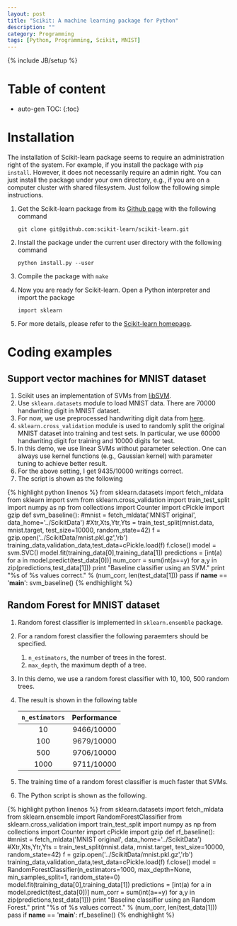 ```yaml
---
layout: post
title: "Scikit: A machine learning package for Python"
description: ""
category: Programming
tags: [Python, Programming, Scikit, MNIST]
---
```

{% include JB/setup %}


# Table of content
* auto-gen TOC:
{:toc}

# Installation

The installation of Scikit-learn package seems to require an administration right of the system. For example, if you install the package with `pip install`. However, it does not necessarily require an admin right. You can just install the package under your own directory, e.g., if you are on a computer cluster with shared filesystem. Just follow the following simple instructions.

1. Get the Scikit-learn package from its [Github page](https://github.com/scikit-learn/scikit-learn) with the following command

   `git clone git@github.com:scikit-learn/scikit-learn.git`

1. Install the package under the current user directory with the following command

   `python install.py --user`

1. Compile the package with `make`

1. Now you are ready for Scikit-learn. Open a Python interpreter and import the package 

   `import sklearn`

1. For more details, please refer to the [Scikit-learn homepage](http://scikit-learn.org/stable/).

# Coding examples

## Support vector machines for MNIST dataset

1. Scikit uses an implementation of SVMs from [libSVM](https://www.csie.ntu.edu.tw/~cjlin/libsvm/).
1. Use `sklearn.datasets` module to load MNIST data. There are 70000 handwriting digit in MNIST dataset.
1. For now, we use preprocessed handwriting digit data from [here](https://github.com/mnielsen/neural-networks-and-deep-learning/blob/master/data/mnist.pkl.gz).
1. `sklearn.cross_validation` module is used to randomly split the original MNIST dataset into training and test sets. In particular, we use 60000 handwriting digit for training and 10000 digits for test.
1. In this demo, we use linear SVMs without parameter selection. One can always use kernel functions (e.g., Gaussian kernel) with parameter tuning to achieve better result.
1. For the above setting, I get 9435/10000 writings correct.
1. The script is shown as the following

{% highlight python linenos %}
from sklearn.datasets import fetch_mldata
from sklearn import svm
from sklearn.cross_validation import train_test_split
import numpy as np
from collections import Counter
import cPickle
import gzip
def svm_baseline():
  #mnist = fetch_mldata('MNIST original', data_home='../ScikitData')
  #Xtr,Xts,Ytr,Yts = train_test_split(mnist.data, mnist.target, test_size=10000, random_state=42)
  f = gzip.open('../ScikitData/mnist.pkl.gz','rb')
  training_data,validation_data,test_data=cPickle.load(f)
  f.close()
  model = svm.SVC()
  model.fit(training_data[0],training_data[1])
  predictions = [int(a) for a in model.predict(test_data[0])]
  num_corr = sum(int(a==y) for a,y in zip(predictions,test_data[1]))
  print "Baseline classifier using an SVM."
  print "%s of %s values correct." % (num_corr, len(test_data[1]))
  pass
if __name__ == '__main__':
  svm_baseline()
{% endhighlight %}

## Random Forest for MNIST dataset

1. Random forest classifier is implemented in `sklearn.ensemble` package.
1. For a random forest classifier the following paraemters should be specified.
   1. `n_estimators`, the number of trees in the forest.
   1. `max_depth`, the maximum depth of a tree.
1. In this demo, we use a random forest classifier with 10, 100, 500 random trees.
1. The result is shown in the following table

   |`n_estimators`|Performance|
   |:---:|:--:|
   |10  |9466/10000|
   |100 |9679/10000|
   |500 |9706/10000|
   |1000|9711/10000|

1. The training time of a random forest classifier is much faster that SVMs.
1. The Python script is shown as the following.

{% highlight python linenos %}
from sklearn.datasets import fetch_mldata
from sklearn.ensemble import RandomForestClassifier
from sklearn.cross_validation import train_test_split
import numpy as np
from collections import Counter
import cPickle
import gzip
def rf_baseline():
  #mnist = fetch_mldata('MNIST original', data_home='../ScikitData')
  #Xtr,Xts,Ytr,Yts = train_test_split(mnist.data, mnist.target, test_size=10000, random_state=42)
  f = gzip.open('../ScikitData/mnist.pkl.gz','rb')
  training_data,validation_data,test_data=cPickle.load(f)
  f.close()
  model = RandomForestClassifier(n_estimators=1000, max_depth=None, min_samples_split=1, random_state=0)
  model.fit(training_data[0],training_data[1])
  predictions = [int(a) for a in model.predict(test_data[0])]
  num_corr = sum(int(a==y) for a,y in zip(predictions,test_data[1]))
  print "Baseline classifier using an Random Forest."
  print "%s of %s values correct." % (num_corr, len(test_data[1]))
  pass
if __name__ == '__main__':
  rf_baseline()
{% endhighlight %}

